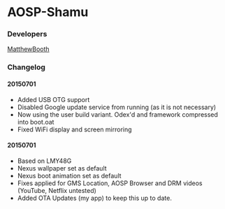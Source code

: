 # AOSP-Shamu
### Developers
[MatthewBooth](http://github.com/MatthewBooth)

### Changelog

#### 20150701
* Added USB OTG support
* Disabled Google update service from running (as it is not necessary)
* Now using the user build variant. Odex'd and framework compressed into boot.oat
* Fixed WiFi display and screen mirroring


#### 20150701
* Based on LMY48G
* Nexus wallpaper set as default
* Nexus boot animation set as default
* Fixes applied for GMS Location, AOSP Browser and DRM videos (YouTube, Netflix untested)
* Added OTA Updates (my app) to keep this up to date.